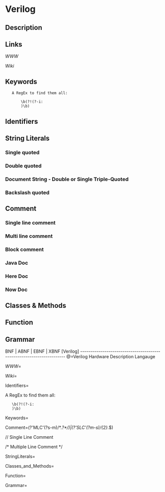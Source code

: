 
# Verilog

## Description


## Links

_WWW_

_Wiki_


## Keywords
~~~
   A RegEx to find them all:

       \b(?!(?-i:
       )\b)
~~~


## Identifiers


## String Literals

### Single quoted

### Double quoted

### Document String - Double or Single Triple-Quoted

### Backslash quoted


## Comment

### Single line comment

### Multi line comment

### Block comment

### Java Doc

### Here Doc

### Now Doc


## Classes & Methods


## Function


## Grammar

BNF | ABNF | EBNF | XBNF
[Verilog] ----------------------------------------------------------------------
@=Verilog Hardware Description Langauge

_WWW_=

_Wiki_=

Identifiers=

   A RegEx to find them all:

       \b(?!(?-i:
       )\b)

Keywords=

Comment=(?'MLC'(?s-m)/\*.*?\*/)|(?'SLC'(?m-s)/{2}.*$)

   // Single Line Comment

   /*
       Multiple
       Line
       Comment
   */

StringLiterals=

Classes_and_Methods=

Function=

Grammar=

   <parser
       id="verilog_syntax" displayName="Verilog" version="1.0.0.0"
       commentExpr="(?'MLC'(?s-m)/\*.*?\*/)|(?'SLC'(?m-s)/{2}.*$)" >
     <function
         mainExpr="\w+\s*(//.+?[\r\n])*\s*\(\s*(//.+?[\r\n])*\s*\.\w+"
         displayMode="$functionName" >
       <functionName>
         <nameExpr expr="\w+" />
       </functionName>
     </function>
   </parser>


